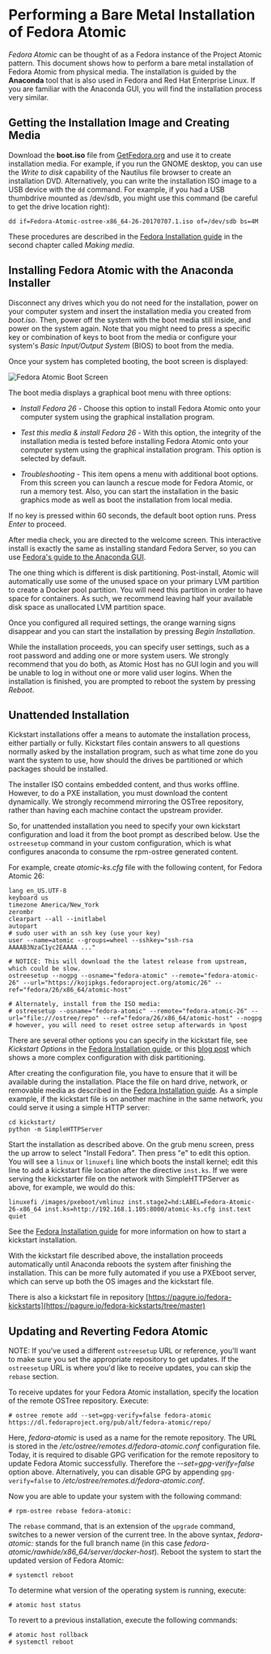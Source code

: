 Performing a Bare Metal Installation of Fedora Atomic
=====================================================
*Fedora Atomic* can be thought of as a Fedora instance of the Project Atomic pattern. This document shows how to perform a bare metal installation of Fedora Atomic from physical media. The installation is guided by the **Anaconda** tool that is also used in Fedora and Red Hat Enterprise Linux. If you are familiar with the Anaconda GUI, you will find the installation process very similar.

## Getting the Installation Image and Creating Media

Download the **boot.iso** file from [GetFedora.org](https://getfedora.org/atomic/download/) and use it to create installation media. For example, if you run the GNOME desktop, you can use the *Write to disk* capability of the Nautilus file browser to create an installation DVD. Alternatively, you can write the installation ISO image to a USB device with the `dd` command. For example, if you had a USB thumbdrive mounted as /dev/sdb, you might use this command (be careful to get the drive location right):

```
dd if=Fedora-Atomic-ostree-x86_64-26-20170707.1.iso of=/dev/sdb bs=4M
```

These procedures are described in the [Fedora Installation guide](https://docs.fedoraproject.org/en-US/Fedora/26/html/Installation_Guide/sect-preparing-boot-media.html) in the second chapter called *Making media*.

## Installing Fedora Atomic with the Anaconda Installer

Disconnect any drives which you do not need for the installation, power on your computer system and insert the installation media you created from *boot.iso*. Then, power off the system with the boot media still inside, and power on the system again. Note that you might need to press a specific key or combination of keys to boot from the media or configure your system's *Basic Input/Output System* (BIOS) to boot from the media.

Once your system has completed booting, the boot screen is displayed:

![Fedora Atomic Boot Screen](boot_screen1.png "Fedora Atomic Boot Screen")

The boot media displays a graphical boot menu with three options:

- *Install Fedora 26* - Choose this option to install Fedora Atomic onto your computer system using the graphical installation program.

- *Test this media & install Fedora 26* -  With this option, the integrity of the installation media is tested before installing Fedora Atomic onto your computer system using the graphical installation program. This option is selected by default.

- *Troubleshooting* - This item opens a menu with additional boot options. From this screen you can launch a rescue mode for Fedora Atomic, or run a memory test. Also, you can start the installation in the basic graphics mode as well as boot the installation from local media.

If no key is pressed within 60 seconds, the default boot option runs. Press *Enter* to proceed.

After media check, you are directed to the welcome screen.  This interactive install is exactly the same as installing standard Fedora Server, so you can use [Fedora's guide to the Anaconda GUI](https://docs.fedoraproject.org/en-US/Fedora/26/html/Installation_Guide/sect-installation-graphical-mode.html).

The one thing which is different is disk partitioning.  Post-install, Atomic will automatically use some of the unused space on your primary LVM partition to create a Docker pool partition.  You will need this partition in order to have space for containers.  As such, we recommend leaving half your available disk space as unallocated LVM partition space.

Once you configured all required settings, the orange warning signs disappear and you can start the installation by pressing *Begin Installation*.

While the installation proceeds, you can specify user settings, such as a root password and adding one or more system users.  We strongly recommend that you do both, as Atomic Host has no GUI login and you will be unable to log in without one or more valid user logins. When the installation is finished, you are prompted to reboot the system by pressing *Reboot*.

## Unattended Installation

Kickstart installations offer a means to automate the installation process, either partially or fully. Kickstart files contain answers to all questions normally asked by the installation program, such as what time zone do you want the system to use, how should the drives be partitioned or which packages should be installed.

The installer ISO contains embedded content, and thus works offline.
However, to do a PXE installation, you must download the content
dynamically.  We strongly recommend mirroring the OSTree repository,
rather than having each machine contact the upstream provider.

So, for unattended installation you need to specify your own kickstart
configuration and load it from the boot prompt as described below. Use
the `ostreesetup` command in your custom configuration, which is what
configures anaconda to consume the rpm-ostree generated content.

For example, create *atomic-ks.cfg* file with the following content, for
Fedora Atomic 26:

    lang en_US.UTF-8
    keyboard us
    timezone America/New_York
    zerombr
    clearpart --all --initlabel
    autopart
    # sudo user with an ssh key (use your key)
    user --name=atomic --groups=wheel --sshkey="ssh-rsa AAAAB3NzaC1yc2EAAAA ..."

    # NOTICE: This will download the the latest release from upstream, which could be slow.
    ostreesetup --nogpg --osname="fedora-atomic" --remote="fedora-atomic-26" --url="https://kojipkgs.fedoraproject.org/atomic/26" --ref="fedora/26/x86_64/atomic-host"

    # Alternately, install from the ISO media:
    # ostreesetup --osname="fedora-atomic" --remote="fedora-atomic-26" --url="file:///ostree/repo" --ref="fedora/26/x86_64/atomic-host" --nogpg
    # however, you will need to reset ostree setup afterwards in %post

There are several other options you can specify in the kickstart file, see *Kickstart Options* in the [Fedora Installation guide](https://docs.fedoraproject.org/en-US/Fedora/24/html/Installation_Guide/chap-kickstart-installations.html), or this [blog post](/blog/2017/07/fedora-atomic-26-kickstarts) which shows a more complex configuration with disk partitioning.

After creating the configuration file, you have to ensure that it will be available during the installation. Place the file on hard drive, network, or removable media as described in the [Fedora Installation guide](https://docs.fedoraproject.org/en-US/Fedora/24/html/Installation_Guide/chap-kickstart-installations.html).  As a simple example, if the kickstart file is on another machine in the same network, you could serve it using a simple HTTP server:

```
cd kickstart/
python -m SimpleHTTPServer
```

Start the installation as described above. On the grub menu screen, press the up arrow to select "Install Fedora".  Then press "e" to edit this option.  You will see a `linux` or `linuxefi` line which boots the install kernel; edit this line to add a kickstart file location after the directive `inst.ks`.  If we were serving the kickstarter file on the network with SimpleHTTPServer as above, for example, we would do this:

```
linuxefi /images/pxeboot/vmlinuz inst.stage2=hd:LABEL=Fedora-Atomic-26-x86_64 inst.ks=http://192.168.1.105:8000/atomic-ks.cfg inst.text quiet
```

See the [Fedora Installation guide](https://docs.fedoraproject.org/en-US/Fedora/24/html/Installation_Guide/chap-kickstart-installations.html) for more information on how to start a kickstart installation.

With the kickstart file described above, the installation proceeds automatically until Anaconda reboots the system after finishing the installation.  This can be more fully automated if you use a PXEboot server, which can serve up both the OS images and the kickstart file.

There is also a kickstart file in repository [https://pagure.io/fedora-kickstarts](https://pagure.io/fedora-kickstarts/tree/master)


## Updating and Reverting Fedora Atomic

NOTE: If you've used a different `ostreesetup` URL or reference, you'll want to make sure you set the appropriate repository to get updates.  If the `ostreesetup` URL is where you'd like to receive updates, you can skip the `rebase` section.

To receive updates for your Fedora Atomic installation, specify the location of the remote OSTree repository. Execute:

    # ostree remote add --set=gpg-verify=false fedora-atomic https://dl.fedoraproject.org/pub/alt/fedora-atomic/repo/

Here, *fedora-atomic* is used as a name for the remote repository. The URL is stored in the */etc/ostree/remotes.d/fedora-atomic.conf* configuration file. Today, it is required to disable GPG verification for the remote repository to update Fedora Atomic successfully. Therefore the *--set=gpg-verify=false* option above. Alternatively, you can disable GPG by appending `gpg-verify=false` to */etc/ostree/remotes.d/fedora-atomic.conf*.

Now you are able to update your system with the following command:

    # rpm-ostree rebase fedora-atomic:

The `rebase` command, that is an extension of the `upgrade` command, switches to a newer version of the current tree. In the above syntax, *fedora-atomic:* stands for the full branch name (in this case *fedora-atomic/rawhide/x86_64/server/docker-host*). Reboot the system to start the updated version of Fedora Atomic:

    # systemctl reboot

To determine what version of the operating system is running, execute:

    # atomic host status

To revert to a previous installation, execute the following commands:

    # atomic host rollback
    # systemctl reboot

<!---
## Uninstalling Fedora Atomic

To remove Fedora Atomic from your computer, you must remove its boot loader information from your master boot record (MBR) and remove any partitions that contain the operating system. Please do not forget to back up any data you want to keep before proceeding.

The removal process varies depending on whether Fedora Atomic is the only operating system installed, or whether the computer is configured to dual-boot Fedora Atomic and another operating system. Fedora Installation guide describes both the [stand-alone](http://docs.fedoraproject.org/en-US/Fedora/20/html/Installation_Guide/ch-x86-uninstall.html#sn-x86-uninstall-single) and [dual-boot](http://docs.fedoraproject.org/en-US/Fedora/20/html/Installation_Guide/sn-x86-uninstall-dual.html) case for Fedora, and these instructions are applicable to Fedora Atomic too.

-->
